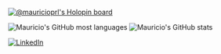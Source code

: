 [![@mauricioprl's Holopin board](https://holopin.me/mauricioprl)](https://holopin.io/@mauricioprl)

![Mauricio's GitHub most languages](https://github-readme-stats.vercel.app/api/top-langs/?username=mauricio-prl&layout=compact&theme=dracula)
![Mauricio's GitHub stats](https://github-readme-stats.vercel.app/api?username=mauricio-prl&show_icons=true&count_private=true&theme=dracula&include_all_commits=true)

<a href="https://www.linkedin.com/in/mauricio-de-lima" target="_blank">
  <img
    src="https://img.shields.io/badge/LinkedIn-%230077B5.svg?&style=flat-square&logo=linkedin&logoColor=white"
    alt="LinkedIn"
  >
</a>
